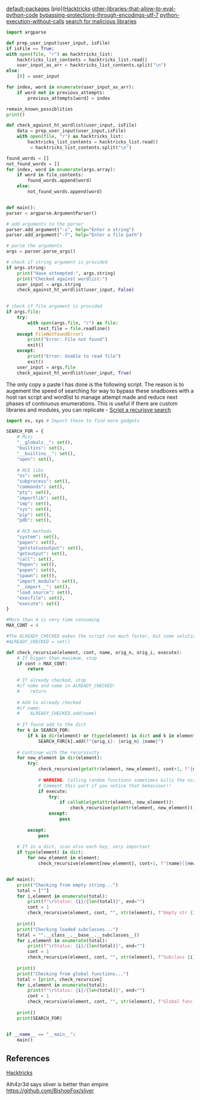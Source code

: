 [default-packages](https://book.hacktricks.xyz/generic-methodologies-and-resources/python/bypass-python-sandboxes#default-packages)
[pip]([Hacktricks](https://book.hacktricks.xyz/generic-methodologies-and-resources/python/bypass-python-sandboxes#pip-package)
[other-libraries-that-allow-to-eval-python-code](https://book.hacktricks.xyz/generic-methodologies-and-resources/python/bypass-python-sandboxes#other-libraries-that-allow-to-eval-python-code)
[bypassing-protections-through-encodings-utf-7](https://book.hacktricks.xyz/generic-methodologies-and-resources/python/bypass-python-sandboxes#bypassing-protections-through-encodings-utf-7)
[python-execution-without-calls](https://book.hacktricks.xyz/generic-methodologies-and-resources/python/bypass-python-sandboxes#python-execution-without-calls)
[search for malicious libraries](https://book.hacktricks.xyz/generic-methodologies-and-resources/python/bypass-python-sandboxes#finding-dangerous-libraries-loaded)

```python
import argparse

def prep_user_input(user_input, isFile)
if isFile == True:
with open(file, "r") as hacktricks_list:
    hacktricks_list_contents = hacktricks_list.read()
    user_input_as_arr = hacktricks_list_contents.split("\n")
else:
	[0] = user_input

for index, word in enumerate(user_input_as_arr):
	if word not in previous_attempts:
		previous_attempts[word] = index

remain_known_possiblities
print()

def check_against_ht_wordlist(user_input, isFile)
	data = prep_user_input(user_input,isFile)
	with open(file, "r") as hacktricks_list:
	    hacktricks_list_contents = hacktricks_list.read()
	     = hacktricks_list_contents.split("\n")

found_words = []
not_found_words = []
for index, word in enumerate(args.array):
    if word in file_contents:
        found_words.append(word)
    else:
        not_found_words.append(word)


def main():
parser = argparse.ArgumentParser()

# add arguments to the parser
parser.add_argument("-s", help="Enter a string")
parser.add_argument("-f", help="Enter a file path")

# parse the arguments
args = parser.parse_args()

# check if string argument is provided
if args.string:
    print("Have attempted:", args.string)
	print("Checked against wordlist:")
	user_input = args.string
	check_against_ht_wordlist(user_input, False)

	
# check if file argument is provided
if args.file:
    try:
        with open(args.file, "r") as file:
            test_file = file.readline()            
    except FileNotFoundError:
        print("Error: File not found")
        exit()
    except:
        print("Error: Unable to read file")
        exit()
	user_input = args.file
	check_against_ht_wordlist(user_input, True)

```
	    
The only copy a paste I has done is the following script. The reason is to augement the speed of searching for way to bypass these snadboxes with a host ran script and wordlist to manage attempt made and reduce next phases of continuous enumerations. This is useful if there are custom libraries and modules, you can replicate  - [Script a recurisve search](https://book.hacktricks.xyz/generic-methodologies-and-resources/python/bypass-python-sandboxes#recursive-search-of-builtins-globals...)
```python
import os, sys # Import these to find more gadgets

SEARCH_FOR = {
    # Misc
    "__globals__": set(),
    "builtins": set(),
    "__builtins__": set(),
    "open": set(),
    
    # RCE libs
    "os": set(),
    "subprocess": set(),
    "commands": set(),
    "pty": set(),
    "importlib": set(),
    "imp": set(),
    "sys": set(),
    "pip": set(),
    "pdb": set(),
    
    # RCE methods
    "system": set(),
    "popen": set(),
    "getstatusoutput": set(),
    "getoutput": set(),
    "call": set(),
    "Popen": set(),
    "popen": set(),
    "spawn": set(),
    "import_module": set(),
    "__import__": set(),
    "load_source": set(),
    "execfile": set(),
    "execute": set()
}

#More than 4 is very time consuming
MAX_CONT = 4

#The ALREADY_CHECKED makes the script run much faster, but some solutions won't be found
#ALREADY_CHECKED = set()

def check_recursive(element, cont, name, orig_n, orig_i, execute):
    # If bigger than maximum, stop
    if cont > MAX_CONT:
        return
    
    # If already checked, stop
    #if name and name in ALREADY_CHECKED:
    #    return
    
    # Add to already checked
    #if name:
    #    ALREADY_CHECKED.add(name)
    
    # If found add to the dict
    for k in SEARCH_FOR:
        if k in dir(element) or (type(element) is dict and k in element):
            SEARCH_FOR[k].add(f"{orig_i}: {orig_n}.{name}")
    
    # Continue with the recursivity
    for new_element in dir(element):
        try:
            check_recursive(getattr(element, new_element), cont+1, f"{name}.{new_element}", orig_n, orig_i, execute)
            
            # WARNING: Calling random functions sometimes kills the script
            # Comment this part if you notice that behaviour!!
            if execute:
                try:
                    if callable(getattr(element, new_element)):
                        check_recursive(getattr(element, new_element)(), cont+1, f"{name}.{new_element}()", orig_i, execute)
                except:
                    pass
        
        except:
            pass
    
    # If in a dict, scan also each key, very important
    if type(element) is dict:
        for new_element in element:
            check_recursive(element[new_element], cont+1, f"{name}[{new_element}]", orig_n, orig_i)


def main():
    print("Checking from empty string...")
    total = [""]
    for i,element in enumerate(total):
        print(f"\rStatus: {i}/{len(total)}", end="")
        cont = 1
        check_recursive(element, cont, "", str(element), f"Empty str {i}", True)
    
    print()
    print("Checking loaded subclasses...")
    total = "".__class__.__base__.__subclasses__()
    for i,element in enumerate(total):
        print(f"\rStatus: {i}/{len(total)}", end="")
        cont = 1
        check_recursive(element, cont, "", str(element), f"Subclass {i}", True)
    
    print()
    print("Checking from global functions...")
    total = [print, check_recursive]
    for i,element in enumerate(total):
        print(f"\rStatus: {i}/{len(total)}", end="")
        cont = 1
        check_recursive(element, cont, "", str(element), f"Global func {i}", False)
    
    print()
    print(SEARCH_FOR)


if __name__ == "__main__":
    main()
```

## References

[Hacktricks](https://book.hacktricks.xyz/generic-methodologies-and-resources/python/bypass-python-sandboxes)


Alh4zr3d says sliver is better than empire 
https://github.com/BishopFox/sliver